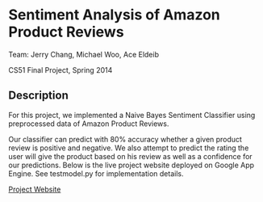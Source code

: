Sentiment Analysis of Amazon Product Reviews
==========

Team: Jerry Chang, Michael Woo, Ace Eldeib

CS51 Final Project, Spring 2014

## Description

For this project, we implemented a Naive Bayes Sentiment Classifier using preprocessed data of Amazon Product Reviews.

Our classifier can predict with 80% accuracy whether a given product review is positive and negative. We also attempt to predict the rating the user will give the product based on his review as well as a confidence for our predictions. Below is the live project website deployed on Google App Engine. See testmodel.py for implementation details.

<a href="http://cs51review.appspot.com/">Project Website</a>
